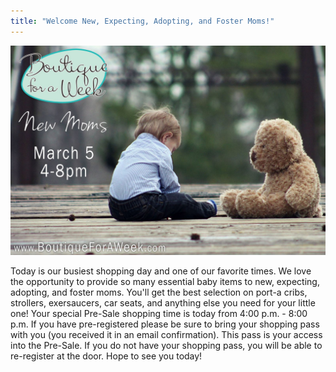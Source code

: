 ```yaml
---
title: "Welcome New, Expecting, Adopting, and Foster Moms!"
---
```


![](/img/blog/51377796_10155806591660836_1408796019512049664_o-1.jpg)

Today is our busiest shopping day and one of our favorite times. We love the opportunity to provide so many essential baby items to new, expecting, adopting, and foster moms. You'll get the best selection on port-a cribs, strollers, exersaucers, car seats, and anything else you need for your little one! Your special Pre-Sale shopping time is today from 4:00 p.m. - 8:00 p.m. If you have pre-registered please be sure to bring your shopping pass with you (you received it in an email confirmation). This pass is your access into the Pre-Sale. If you do not have your shopping pass, you will be able to re-register at the door. Hope to see you today!
